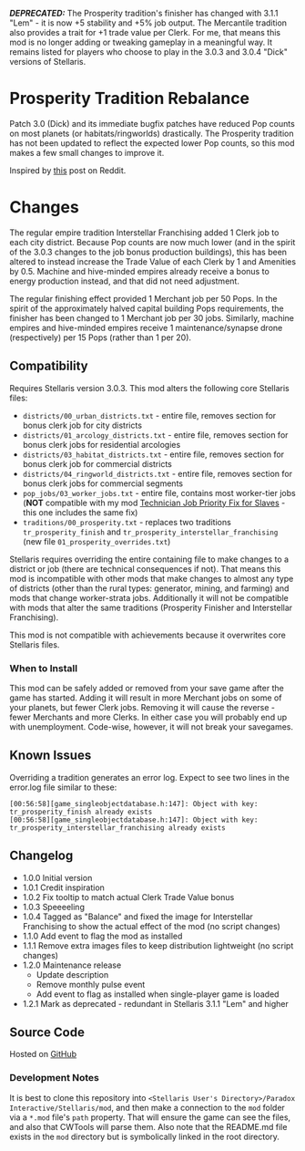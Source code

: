 **_DEPRECATED:_** The Prosperity tradition's finisher has changed with 3.1.1 "Lem" - it is now +5 stability and +5% job output.  The Mercantile tradition also provides a trait for +1 trade value per Clerk.  For me, that means this mod is no longer adding or tweaking gameplay in a meaningful way.  It remains listed for players who choose to play in the 3.0.3 and 3.0.4 "Dick" versions of Stellaris.

# Prosperity Tradition Rebalance

Patch 3.0 (Dick) and its immediate bugfix patches have reduced Pop counts on most planets (or habitats/ringworlds) drastically.  The Prosperity tradition has not been updated to reflect the expected lower Pop counts, so this mod makes a few small changes to improve it.

Inspired by [this](https://www.reddit.com/r/Stellaris/comments/njvnys/is_there_a_mod_that_rebalanced_the_prosperity/) post on Reddit.

# Changes

The regular empire tradition Interstellar Franchising added 1 Clerk job to each city district.  Because Pop counts are now much lower (and in the spirit of the 3.0.3 changes to the job bonus production buildings), this has been altered to instead increase the Trade Value of each Clerk by 1 and Amenities by 0.5.  Machine and hive-minded empires already receive a bonus to energy production instead, and that did not need adjustment.

The regular finishing effect provided 1 Merchant job per 50 Pops.  In the spirit of the approximately halved capital building Pops requirements, the finisher has been changed to 1 Merchant job per 30 jobs.  Similarly, machine empires and hive-minded empires receive 1 maintenance/synapse drone (respectively) per 15 Pops (rather than 1 per 20).

## Compatibility

Requires Stellaris version 3.0.3.  This mod alters the following core Stellaris files:

* `districts/00_urban_districts.txt` - entire file, removes section for bonus clerk job for city districts
* `districts/01_arcology_districts.txt` - entire file, removes section for bonus clerk jobs for residential arcologies
* `districts/03_habitat_districts.txt` - entire file, removes section for bonus clerk job for commercial districts
* `districts/04_ringworld_districts.txt` - entire file, removes section for bonus clerk jobs for commercial segments
* `pop_jobs/03_worker_jobs.txt` - entire file, contains most worker-tier jobs (**NOT** compatible with my mod [Technician Job Priority Fix for Slaves](https://steamcommunity.com/workshop/filedetails/?id=2484702578) - this one includes the same fix)
* `traditions/00_prosperity.txt` - replaces two traditions `tr_prosperity_finish` and `tr_prosperity_interstellar_franchising` (new file `01_prosperity_overrides.txt`)

Stellaris requires overriding the entire containing file to make changes to a district or job (there are technical consequences if not).  That means this mod is incompatible with other mods that make changes to almost any type of districts (other than the rural types: generator, mining, and farming) and mods that change worker-strata jobs.  Additionally it will not be compatible with mods that alter the same traditions (Prosperity Finisher and Interstellar Franchising).

This mod is not compatible with achievements because it overwrites core Stellaris files.

### When to Install

This mod can be safely added or removed from your save game after the game has started.  Adding it will result in more Merchant jobs on some of your planets, but fewer Clerk jobs.  Removing it will cause the reverse - fewer Merchants and more Clerks.  In either case you will probably end up with unemployment.  Code-wise, however, it will not break your savegames.

## Known Issues

Overriding a tradition generates an error log.  Expect to see two lines in the error.log file similar to these:

```
[00:56:58][game_singleobjectdatabase.h:147]: Object with key: tr_prosperity_finish already exists
[00:56:58][game_singleobjectdatabase.h:147]: Object with key: tr_prosperity_interstellar_franchising already exists
```

## Changelog

* 1.0.0 Initial version
* 1.0.1 Credit inspiration
* 1.0.2 Fix tooltip to match actual Clerk Trade Value bonus
* 1.0.3 Speeeeling
* 1.0.4 Tagged as "Balance" and fixed the image for Interstellar Franchising to show the actual effect of the mod (no script changes)
* 1.1.0 Add event to flag the mod as installed
* 1.1.1 Remove extra images files to keep distribution lightweight (no script changes)
* 1.2.0 Maintenance release
    * Update description
    * Remove monthly pulse event
    * Add event to flag as installed when single-player game is loaded
* 1.2.1 Mark as deprecated - redundant in Stellaris 3.1.1 "Lem" and higher

## Source Code

Hosted on [GitHub](https://github.com/corsairmarks/prosperity_tradition_rebalance)

### Development Notes

It is best to clone this repository into `<Stellaris User's Directory>/Paradox Interactive/Stellaris/mod`, and then make a connection to the `mod` folder via a `*.mod` file's `path` property.  That will ensure the game can see the files, and also that CWTools will parse them.  Also note that the README.md file exists in the `mod` directory but is symbolically linked in the root directory.